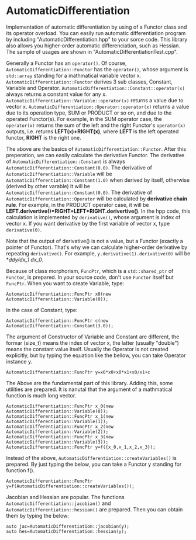 # AutomaticDifferentiation
Implementation of automatic differentiation by using of a Functor class and its operator overload.
You can easily run automatic differentiation program by including "AutomaticDifferentiation.hpp" to your sorce code.
This library also allows you higher-order automatic differenciation, such as Hessian.
The sample of usages are shown in "AutomaticDifferentiationTest.cpp".

Generally a Functor has an `operator()`.
Of course, `AutomaticDifferentiation::Functor` has the `operator()`,
whose argument is `std::array` standing for a mathmatical variable vector x.
`AutomaticDifferentiation::Functor` derives 3 sub classes, Constant, Variable and Operator.
`AutomaticDifferentiation::Constant::operator(x)` always returns a constant value for any x.
`AutomaticDifferentiation::Variable::operator(x)` returns a value due to vector x.
`AutomaticDifferentiation::Operator::operator(x)` returns a value due to its operation type, SUM or PRODUCT or so on,
and due to the operated Functor(s).
For example, in the SUM operator case, the `operator(x)` returns the sum of the left and the right Functor's `operator(x)` outputs,
i.e. returns **LEFT(x)+RIGHT(x)**, where **LEFT** is the left operated functor, **RIGHT** is the right one.

The above are the basics of `AutomaticDifferentiation::Functor`.
After this preperation, we can easily calculate the derivative Functor.
The derivative of `AutomaticDifferentiation::Constant` is always `AutomaticDifferentiation::Constant(0.0)`.
The derivative of `AutomaticDifferentiation::Variable` will be `AutomaticDifferentiation::Constant(1.0)` when derived by itself,
otherwise (derived by other varable) it will be `AutomaticDifferentiation::Constant(0.0)`.
The derivative of `AutomaticDifferentiation::Operator` will be calculated by **derivative chain rule**.
For example, in the PRODUCT operator case, it will be **LEFT.derivertive()\*RIGHT+LEFT\*RIGHT.derivertive()**.
In the hpp code, this calculation is implemented by `derivative()`, whose argument is index of vector x.
If you want derivative by the first variable of vector x, type `derivative(0)`.

Note that the output of derivative() is not a value, but a Functor (exactly a pointer of Functor).
That's why we can calculate higher-order derivative by repeating `derivative()`. 
For example, `y.derivative(1).derivative(0)` will be **ddy/dx_1 dx_0*.

Because of class morphorism, `FuncPtr`, which is a `std::shared_ptr` of `Functor`, is prepared.
In your source code, don't use `Functor` itself but `FuncPtr`.
When you want to create Variable, type:

    AutomaticDifferentiation::FuncPtr x0(new AutomaticDifferentiation::Variable(0));

In the case of Constant, type:

    AutomaticDifferentiation::FuncPtr c(new AutomaticDifferentiation::Constant(3.0));

The argument of Constructor of Variable and Constant are different,
the formar (size_t) means the index of vector x, the latter (usually "double") means the constant value itself.
Usually the Operator is not created explicitly, but by typing the equation like the bellow, you can take Operator instance y.

    AutomaticDifferentiation::FuncPtr y=x0*x0+x0*x1+x0/x1+c



The Above are the fundamental part of this library. Adding this, some utilities are prepared.
It is nanutal that the argument of a mathmatical function is much long vector.

    AutomaticDifferentiation::FuncPtr x_0(new AutomaticDifferentiation::Variable(0));
    AutomaticDifferentiation::FuncPtr x_1(new AutomaticDifferentiation::Variable(1));
    AutomaticDifferentiation::FuncPtr x_2(new AutomaticDifferentiation::Variable(2));
    AutomaticDifferentiation::FuncPtr x_3(new AutomaticDifferentiation::Variable(3));
    AutomaticDifferentiation::FuncPtr y=f({x_0,x_1,x_2,x_3});    

Instead of the above, `AutomaticDifferentiation::createVariables()` is prepared.
By just typing the below, you can take a Functor y standing for function f().

    AutomaticDifferentiation::FuncPtr y=f(AutomaticDifferentiation::createVariables());

Jacobian and Hessian are popular.
The functions `AutomaticDifferentiation::jacobian()` and `AutomaticDifferentiation::hessian()` are prepared.
Then you can obtain them by typing the below:

    auto jac=AutomaticDifferentiation::jacobian(y);
    auto hes=AutomaticDifferentiation::hessian(y);

